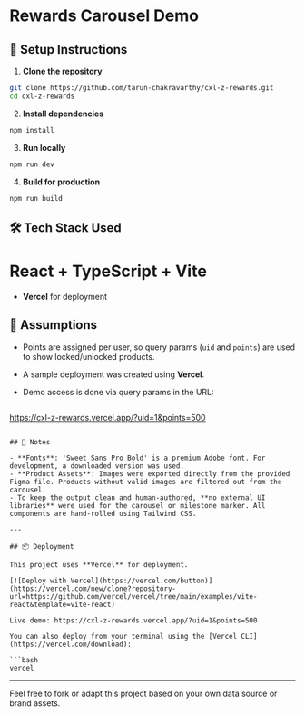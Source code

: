 # Rewards Carousel Demo

## 🚀 Setup Instructions

1. **Clone the repository**

```bash
git clone https://github.com/tarun-chakravarthy/cxl-z-rewards.git
cd cxl-z-rewards
```

2. **Install dependencies**

```bash
npm install
```

3. **Run locally**

```bash
npm run dev
```

4. **Build for production**

```bash
npm run build
```

## 🛠 Tech Stack Used

# React + TypeScript + Vite
- **Vercel** for deployment

## 📌 Assumptions

- Points are assigned per user, so query params (`uid` and `points`) are used to show locked/unlocked products.
- A sample deployment was created using **Vercel**.
- Demo access is done via query params in the URL:

  ```
https://cxl-z-rewards.vercel.app/?uid=1&points=500
```

## 📝 Notes

- **Fonts**: 'Sweet Sans Pro Bold' is a premium Adobe font. For development, a downloaded version was used.
- **Product Assets**: Images were exported directly from the provided Figma file. Products without valid images are filtered out from the carousel.
- To keep the output clean and human-authored, **no external UI libraries** were used for the carousel or milestone marker. All components are hand-rolled using Tailwind CSS.

---

## 📦 Deployment

This project uses **Vercel** for deployment.

[![Deploy with Vercel](https://vercel.com/button)](https://vercel.com/new/clone?repository-url=https://github.com/vercel/vercel/tree/main/examples/vite-react&template=vite-react)

Live demo: https://cxl-z-rewards.vercel.app/?uid=1&points=500

You can also deploy from your terminal using the [Vercel CLI](https://vercel.com/download):

```bash
vercel
```

---
Feel free to fork or adapt this project based on your own data source or brand assets.